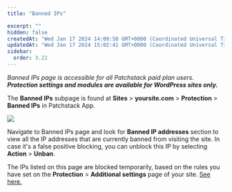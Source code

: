 ```yaml
---
title: "Banned IPs"

excerpt: ""
hidden: false
createdAt: "Wed Jan 17 2024 14:09:50 GMT+0000 (Coordinated Universal Time)"
updatedAt: "Wed Jan 17 2024 15:02:41 GMT+0000 (Coordinated Universal Time)"
sidebar:
  order: 3.22
---
```

_Banned IPs page is accessible for all Patchstack paid plan users._  
**_Protection settings and modules are available for WordPress sites only._**


The **Banned IPs** subpage is found at **Sites** > **yoursite.com** > **Protection** > **Banned IPs** in Patchstack App.

![](@images/patchstack-site-banned-ips.png)

Navigate to Banned IPs page and look for **Banned IP addresses** section to view all the IP addresses that are currently banned from visiting the site. In case it's a false positive blocking, you can unblock this IP by selecting **Action** > **Unban**. 

The IPs listed on this page are blocked temporarily, based on the rules you have set on the **Protection** > **Additional settings** page of your site.
<a href="/patchstack-app/site-dashboard/protection/app-protection-additional-settings/#block-ip-settings">See here.</a>